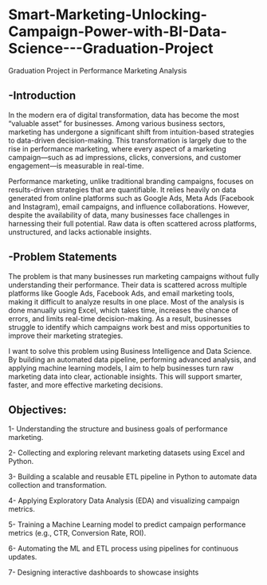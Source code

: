 # Smart-Marketing-Unlocking-Campaign-Power-with-BI-Data-Science---Graduation-Project
Graduation Project in Performance Marketing Analysis


## -Introduction 

In the modern era of digital transformation, data has become the most “valuable asset” for 
businesses. Among various business sectors, marketing has undergone a significant shift from 
intuition-based strategies to data-driven decision-making. This transformation is largely due to the 
rise in performance marketing, where every aspect of a marketing campaign—such as ad 
impressions, clicks, conversions, and customer engagement—is measurable in real-time. 

Performance marketing, unlike traditional branding campaigns, focuses on results-driven strategies 
that are quantifiable. It relies heavily on data generated from online platforms such as Google Ads, 
Meta Ads (Facebook and Instagram), email campaigns, and influence collaborations. However, 
despite the availability of data, many businesses face challenges in harnessing their full potential. 
Raw data is often scattered across platforms, unstructured, and lacks actionable insights. 


## -Problem Statements 

The problem is that many businesses run marketing campaigns without fully understanding their 
performance. Their data is scattered across multiple platforms like Google Ads, Facebook Ads, and email 
marketing tools, making it difficult to analyze results in one place. Most of the analysis is done manually 
using Excel, which takes time, increases the chance of errors, and limits real-time decision-making. As a 
result, businesses struggle to identify which campaigns work best and miss opportunities to improve 
their marketing strategies. 

I want to solve this problem using Business Intelligence and Data Science. By building an automated data 
pipeline, performing advanced analysis, and applying machine learning models, I aim to help businesses 
turn raw marketing data into clear, actionable insights. This will support smarter, faster, and more 
effective marketing decisions.


## Objectives: 

1- Understanding the structure and business goals of performance marketing. 

2- Collecting and exploring relevant marketing datasets using Excel and Python. 

3- Building a scalable and reusable ETL pipeline in Python to automate data collection and 
transformation. 

4- Applying Exploratory Data Analysis (EDA) and visualizing campaign metrics. 

5- Training a Machine Learning model to predict campaign performance metrics (e.g., CTR, 
Conversion Rate, ROI). 

6- Automating the ML and ETL process using pipelines for continuous updates. 

7- Designing interactive dashboards to showcase insights
